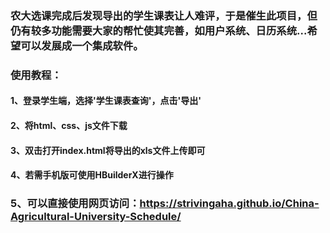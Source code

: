 ### 农大选课完成后发现导出的学生课表让人难评，于是催生此项目，但仍有较多功能需要大家的帮忙使其完善，如用户系统、日历系统...希望可以发展成一个集成软件。
### 使用教程：
#### 1、登录学生端，选择'学生课表查询'，点击'导出'
#### 2、将html、css、js文件下载
#### 3、双击打开index.html将导出的xls文件上传即可
#### 4、若需手机版可使用HBuilderX进行操作
###  5、可以直接使用网页访问：https://strivingaha.github.io/China-Agricultural-University-Schedule/
